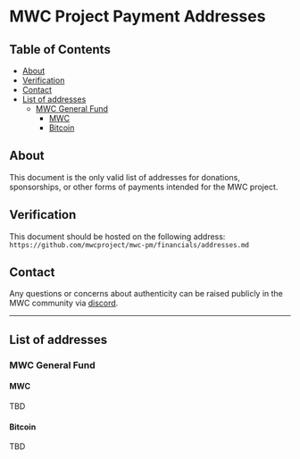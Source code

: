 # MWC Project Payment Addresses <!-- omit in toc -->

## Table of Contents <!-- omit in toc --> 
- [About](#about)
- [Verification](#verification)
- [Contact](#contact)
- [List of addresses](#list-of-addresses)
  - [MWC General Fund](#mwc-general-fund)
    - [MWC](#MWC)
    - [Bitcoin](#bitcoin)


## About
This document is the only valid list of addresses for donations, sponsorships, or other forms of payments intended for the MWC project.

## Verification
This document should be hosted on the following address:
`https://github.com/mwcproject/mwc-pm/financials/addresses.md`


## Contact
Any questions or concerns about authenticity can be raised publicly in the MWC community via [discord](TBD).  

---

## List of addresses

### MWC General Fund

#### MWC

TBD

#### Bitcoin

TBD

